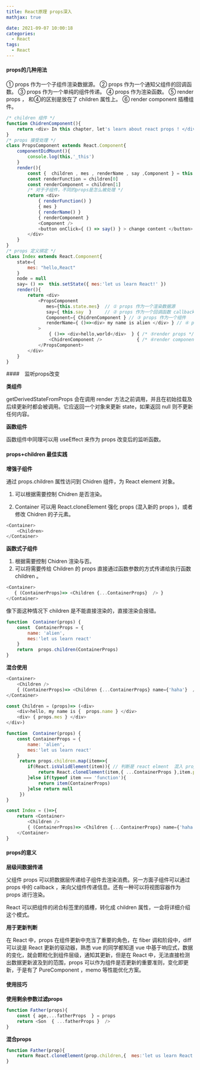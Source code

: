 ```yaml
---
title: React原理 props深入
mathjax: true

date: 2021-09-07 10:00:18
categories:
  - React
tags:
  - React
---
```


#### props的几种用法

① props 作为一个子组件渲染数据源。
② props 作为一个通知父组件的回调函数。
③ props 作为一个单纯的组件传递。
④ props 作为渲染函数。
⑤ render props ， 和④的区别是放在了 children 属性上。
⑥ render component 插槽组件。

```javascript
/* children 组件 */
function ChidrenComponent(){
    return <div> In this chapter, let's learn about react props ! </div>
}
/* props 接受处理 */
class PropsComponent extends React.Component{
    componentDidMount(){
        console.log(this,'_this')
    }
    render(){
        const {  children , mes , renderName , say ,Component } = this.props
        const renderFunction = children[0]
        const renderComponent = children[1]
        /* 对于子组件，不同的props是怎么被处理 */
        return <div>
            { renderFunction() }
            { mes }
            { renderName() }
            { renderComponent }
            <Component />
            <button onClick={ () => say() } > change content </button>
        </div>
    }
}
/* props 定义绑定 */
class Index extends React.Component{
    state={  
        mes: "hello,React"
    }
    node = null
    say= () =>  this.setState({ mes:'let us learn React!' })
    render(){
        return <div>
            <PropsComponent  
               mes={this.state.mes}  // ① props 作为一个渲染数据源
               say={ this.say  }     // ② props 作为一个回调函数 callback
               Component={ ChidrenComponent } // ③ props 作为一个组件
               renderName={ ()=><div> my name is alien </div> } // ④ props 作为渲染函数
            >
                { ()=> <div>hello,world</div>  } { /* ⑤render props */ }
                <ChidrenComponent />             { /* ⑥render component */ }
            </PropsComponent>
        </div>
    }
}
```

####　监听props改变

**类组件**

getDerivedStateFromProps 会在调用 render 方法之前调用，并且在初始挂载及后续更新时都会被调用。它应返回一个对象来更新 state，如果返回 null 则不更新任何内容。

**函数组件**

函数组件中同理可以用 useEffect 来作为 props 改变后的监听函数。

#### props+children 最佳实践

**增强子组件**

通过 props.children 属性访问到 Chidren 组件，为 React element 对象。

1. 可以根据需要控制 Chidren 是否渲染。

2. Container 可以用 React.cloneElement 强化 props (混入新的 props )，或者修改 Chidren 的子元素。

```javascript
<Container>
    <Children>
</Container>
```


**函数式子组件**

1. 根据需要控制 Chidren 渲染与否。
2. 可以将需要传给 Children 的 props 直接通过函数参数的方式传递给执行函数 children 。

```javascript
<Container>
   { (ContainerProps)=> <Children {...ContainerProps}  /> }
</Container>
```

像下面这种情况下 children 是不能直接渲染的，直接渲染会报错。

```javascript
function  Container(props) {
    const  ContainerProps = {
        name: 'alien',
        mes:'let us learn react'
    }
    return  props.children(ContainerProps)
}
```

**混合使用**

```javascript
<Container>
    <Children />
    { (ContainerProps)=> <Children {...ContainerProps} name={'haha'}  />  }
</Container>
```

```javascript
const Children = (props)=> (<div>
    <div>hello, my name is {  props.name } </div>
    <div> { props.mes } </div>
</div>)

function  Container(props) {
    const ContainerProps = {
        name: 'alien',
        mes:'let us learn react'
    }
     return props.children.map(item=>{
        if(React.isValidElement(item)){ // 判断是 react elment  混入 props
            return React.cloneElement(item,{ ...ContainerProps },item.props.children)
        }else if(typeof item === 'function'){
            return item(ContainerProps)
        }else return null
     })
}

const Index = ()=>{
    return <Container>
        <Children />
        { (ContainerProps)=> <Children {...ContainerProps} name={'haha'}  />  }
    </Container>
}
```

#### props的意义

**层级间数据传递**

父组件 props 可以把数据层传递给子组件去渲染消费。另一方面子组件可以通过 props 中的 callback ，来向父组件传递信息。还有一种可以将视图容器作为 props 进行渲染。

React 可以把组件的闭合标签里的插槽，转化成 children 属性，一会将详细介绍这个模式。

**用于更新判断**

在 React 中，props 在组件更新中充当了重要的角色，在 fiber 调和阶段中，diff 可以说是 React 更新的驱动器，熟悉 vue 的同学都知道 vue 中基于响应式，数据的变化，就会颗粒化到组件层级，通知其更新，但是在 React 中，无法直接检测出数据更新波及到的范围，props 可以作为组件是否更新的重要准则，变化即更新，于是有了 PureComponent ，memo 等性能优化方案。

#### 使用技巧

**使用剩余参数过滤props**

```javascript
function Father(props){
    const { age,...fatherProps  } = props
    return <Son  { ...fatherProps }  />
}
```

**混合props**

```javascript
function Father(prop){
    return React.cloneElement(prop.children,{  mes:'let us learn React !' })
}
```


